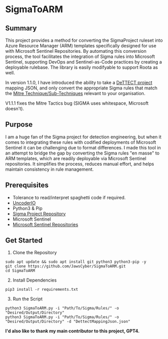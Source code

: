 # SigmaToARM

## Summary

This project provides a method for converting the SigmaProject ruleset into Azure Resource Manager (ARM) templates specifically designed for use with Microsoft Sentinel Repositories. By automating this conversion process, the tool facilitates the integration of Sigma rules into Microsoft Sentinel, supporting DevOps and Sentinel-as-Code practices by creating a deployable rulebase. The library is easily modifyable to support Roota as well.

In version 1.1.0, I have introduced the ability to take a [DeTTECT project](https://github.com/rabobank-cdc/DeTTECT) mapping JSON, and only convert the appropriate Sigma rules that match the [Mitre Technique/Sub-Techniques](https://attack.mitre.org/techniques/enterprise/) relevant to your organisation.

V1.1.1 fixes the Mitre Tactics bug (SIGMA uses whitespace, Microsoft doesn't).

## Purpose

I am a huge fan of the Sigma project for detection engineering, but when it comes to integrating these rules with codified deployments of Microsoft Sentinel it can be challenging due to format differences. I made this tool in an attempt to bridge the gap by converting the Sigma rules "en masse" to ARM templates, which are readily deployable via Microsoft Sentinel repositories. It simplifies the process, reduces manual effort, and helps maintain consistency in rule management.

## Prerequisites
- Tolerance to read/interpret spaghetti code if required.
- [UncoderIO](https://github.com/UncoderIO/Uncoder_IO)
- Python3 & Pip
- [Sigma Project Repository](https://github.com/SigmaHQ/sigma)
- Microsoft Sentinel
- [Microsoft Sentinel Repositories](https://learn.microsoft.com/en-us/azure/sentinel/ci-cd?tabs=azure-devops)

## Get Started
1. Clone the Repository
```
sudo apt update && sudo apt install git python3 python3-pip -y
git clone https://github.com/JawsCyber/SigmaToARM.git
cd SigmaToARM
```
2. Install Dependencies
```
pip3 install -r requirements.txt
```
3. Run the Script
```
python3 SigmaToARM.py -i "Path/To/Sigma/Rules/" -o "Desired/Output/Directory"
python3 SigmaToARM.py -i "Path/To/Sigma/Rules/" -o "Desired/Output/Directory" -d "DettectMappingJson.json"
```


**I'd also like to thank my main contributor to this project, GPT4.**